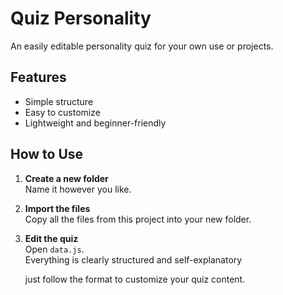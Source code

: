 # Quiz Personality

An easily editable personality quiz for your own use or projects.

## Features
- Simple structure
- Easy to customize
- Lightweight and beginner-friendly

## How to Use

1. **Create a new folder**  
   Name it however you like.

2. **Import the files**  
   Copy all the files from this project into your new folder.

3. **Edit the quiz**  
   Open `data.js`.  
   Everything is clearly structured and self-explanatory

   just follow the format to customize your quiz content.
